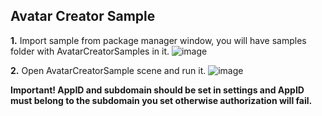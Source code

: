 ## Avatar Creator Sample

**1.** Import sample from package manager window, you will have samples folder with AvatarCreatorSamples in it.
![image](https://github.com/readyplayerme/rpm-unity-sdk-core/assets/1121080/d6904d21-596b-431a-abbc-4e9d7f88bd34)

**2.**  Open AvatarCreatorSample scene and run it.
![image](https://github.com/readyplayerme/rpm-unity-sdk-core/assets/1121080/8ec2fe62-5186-4dc6-a809-e46728ff13d9)

**Important! AppID and subdomain should be set in settings and AppID must belong to the subdomain you set otherwise authorization will fail.**
